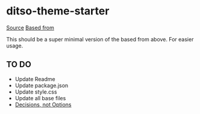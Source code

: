 # ditso-theme-starter

[Source](https://github.com/CatinhoCR/ditso-theme-starter)
[Based from](https://github.com/CatinhoCR/Ditso-starter-theme)

This should be a super minimal version of the based from above. For easier usage.

## TO DO

- Update Readme
- Update package.json
- Update style.css
- Update all base files
- [Decisions, not Options](https://wordpress.org/about/philosophy/)
